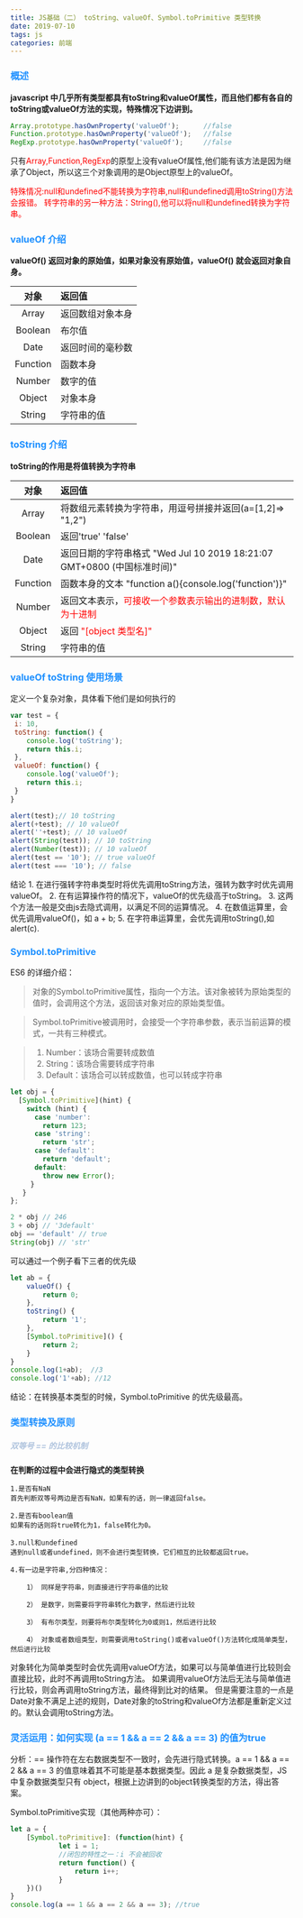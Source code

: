 ```yaml
---
title: JS基础（二） toString、valueOf、Symbol.toPrimitive 类型转换
date: 2019-07-10
tags: js
categories: 前端
---
```


### <label style="color:#1E90FF">概述</label>

__javascript 中几乎所有类型都具有toString和valueOf属性，而且他们都有各自的toString或valueOf方法的实现，特殊情况下边讲到。__

```javascript
Array.prototype.hasOwnProperty('valueOf');      //false
Function.prototype.hasOwnProperty('valueOf');   //false
RegExp.prototype.hasOwnProperty('valueOf');     //false

```
只有<label style="color:red">Array,Function,RegExp</label>的原型上没有valueOf属性,他们能有该方法是因为继承了Object，所以这三个对象调用的是Object原型上的valueOf。

<label style="color:red;">
特殊情况:null和undefined不能转换为字符串,null和undefined调用toString()方法会报错。
转字符串的另一种方法：String(),他可以将null和undefined转换为字符串。
</label>

### <label style="color:#1E90FF">valueOf 介绍</label>

__valueOf() 返回对象的原始值，如果对象没有原始值，valueOf() 就会返回对象自身。__

|对象|返回值|
|:----:|:----|
|Array|返回数组对象本身|
|Boolean|布尔值|
|Date|返回时间的毫秒数|
|Function|函数本身|
|Number|数字的值|
|Object|对象本身|
|String|字符串的值|

### <label style="color:#1E90FF">toString 介绍</label>

__toString的作用是将值转换为字符串__

|对象|返回值|
|:----:|:----|
|Array|将数组元素转换为字符串，用逗号拼接并返回(a=[1,2]=> "1,2")|
|Boolean|返回'true' 'false'|
|Date|返回日期的字符串格式 "Wed Jul 10 2019 18:21:07 GMT+0800 (中国标准时间)"|
|Function|函数本身的文本 "function a(){console.log('function')}"|
|Number|返回文本表示，<label style="color:red">可接收一个参数表示输出的进制数，默认为十进制</label>|
|Object|返回 <label style="color:red">"[object 类型名]"</label>|
|String|字符串的值|

### <label style="color:#1E90FF">valueOf toString 使用场景</label>

定义一个复杂对象，具体看下他们是如何执行的
```javascript
var test = { 
 i: 10, 
 toString: function() { 
    console.log('toString'); 
    return this.i; 
 }, 
 valueOf: function() { 
    console.log('valueOf'); 
    return this.i; 
 } 
} 

alert(test);// 10 toString 
alert(+test); // 10 valueOf 
alert(''+test); // 10 valueOf 
alert(String(test)); // 10 toString 
alert(Number(test)); // 10 valueOf 
alert(test == '10'); // true valueOf 
alert(test === '10'); // false

```
结论
    1. 在进行强转字符串类型时将优先调用toString方法，强转为数字时优先调用valueOf。
    2. 在有运算操作符的情况下，valueOf的优先级高于toString。 
    3. 这两个方法一般是交由js去隐式调用，以满足不同的运算情况。 
    4. 在数值运算里，会优先调用valueOf()，如 a + b; 
    5. 在字符串运算里，会优先调用toString(),如alert(c).


### <label style="color:#1E90FF">Symbol.toPrimitive</label>

ES6 的详细介绍：
>对象的Symbol.toPrimitive属性，指向一个方法。该对象被转为原始类型的值时，会调用这个方法，返回该对象对应的原始类型值。

>Symbol.toPrimitive被调用时，会接受一个字符串参数，表示当前运算的模式，一共有三种模式。

>    1. Number：该场合需要转成数值
>    2. String：该场合需要转成字符串
>    3. Default：该场合可以转成数值，也可以转成字符串
```javascript
let obj = {
  [Symbol.toPrimitive](hint) {
    switch (hint) {
      case 'number':
        return 123;
      case 'string':
        return 'str';
      case 'default':
        return 'default';
      default:
        throw new Error();
     }
   }
};

2 * obj // 246
3 + obj // '3default'
obj == 'default' // true
String(obj) // 'str'
```
可以通过一个例子看下三者的优先级
```javascript
let ab = {
    valueOf() {
        return 0;
    },
    toString() {
        return '1';
    },
    [Symbol.toPrimitive]() {
        return 2;
    }
}
console.log(1+ab);  //3
console.log('1'+ab); //12
```
结论：在转换基本类型的时候，Symbol.toPrimitive 的优先级最高。
### <label style="color:#1E90FF">类型转换及原则</label>


##### <label style="color:#B0C4DE">双等号 == 的比较机制</label>

__在判断的过程中会进行隐式的类型转换__

    1.是否有NaN
    首先判断双等号两边是否有NaN，如果有的话，则一律返回false。

    2.是否有boolean值
    如果有的话则将true转化为1，false转化为0。

    3.null和undefined
    遇到null或者undefined，则不会进行类型转换，它们相互的比较都返回true。

    4.有一边是字符串,分四种情况：

        1） 同样是字符串，则直接进行字符串值的比较

        2） 是数字，则需要将字符串转化为数字，然后进行比较

        3） 有布尔类型，则要将布尔类型转化为0或则1，然后进行比较

        4） 对象或者数组类型，则需要调用toString()或者valueOf()方法转化成简单类型，然后进行比较

对象转化为简单类型时会优先调用valueOf方法，如果可以与简单值进行比较则会直接比较，此时不再调用toString方法。
如果调用valueOf方法后无法与简单值进行比较，则会再调用toString方法，最终得到比对的结果。
但是需要注意的一点是Date对象不满足上述的规则，Date对象的toString和valueOf方法都是重新定义过的。默认会调用toString方法。

### <label style="color:#1E90FF">灵活运用：如何实现 (a == 1 && a == 2 && a == 3) 的值为true</label>
分析：== 操作符在左右数据类型不一致时，会先进行隐式转换。a == 1 && a == 2 && a == 3 的值意味着其不可能是基本数据类型。因此 a 是复杂数据类型，JS 中复杂数据类型只有 object，根据上边讲到的object转换类型的方法，得出答案。

Symbol.toPrimitive实现（其他两种亦可）： 
```javascript
let a = {
    [Symbol.toPrimitive]: (function(hint) {
            let i = 1;
            //闭包的特性之一：i 不会被回收
            return function() {
                return i++;
            }
    })()
}
console.log(a == 1 && a == 2 && a == 3); //true
```